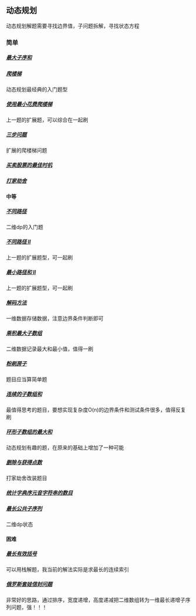 ## 动态规划
动态规划解题需要寻找边界值，子问题拆解，寻找状态方程

### 简单
##### [最大子序和](../../leetcode/editor/cn/[53]最大子序和.js)
##### [爬楼梯](../../leetcode/editor/cn/[70]爬楼梯.js)
动态规划最经典的入门题型
##### [使用最小花费爬楼梯](../../leetcode/editor/cn/[746]使用最小花费爬楼梯.js)
上一题的扩展题，可以综合在一起刷
##### [三步问题](../../leetcode/editor/cn/[面试题08.01]三步问题.js)
扩展的爬楼梯问题

##### [买卖股票的最佳时机](../../leetcode/editor/cn/[121]买卖股票的最佳时机.js)
##### [打家劫舍](../../leetcode/editor/cn/[198]打家劫舍.js)




#### 中等
##### [不同路径](../../leetcode/editor/cn/[62]不同路径.js)
二维dp的入门题
##### [不同路径 II](../../leetcode/editor/cn/[63]不同路径II.js)
上一题的扩展题型，可一起刷
##### [最小路径和 II](../../leetcode/editor/cn/[64]最小路径和.js)
上一题的扩展题型，可一起刷

##### [解码方法](../../leetcode/editor/cn/[91]解码方法.js)
一维数据存储数据，注意边界条件判断即可
##### [乘积最大子数组](../../leetcode/editor/cn/[152]乘积最大子数组.js)
二维数据记录最大和最小值，值得一刷
##### [粉刷房子](../../leetcode/editor/cn/[256]粉刷房子.js)
题目应当算简单题
##### [连续的子数组和](../../leetcode/editor/cn/[523]连续的子数组和.js)
最值得思考的题目，要想实现复杂度O(n)的边界条件和测试条件很多，值得反复刷
##### [环形子数组的最大和](../../leetcode/editor/cn/[918]环形子数组的最大和.js)
动态规划有趣的题，在原来的基础上增加了一种可能
##### [删除与获得点数](../../leetcode/editor/cn/[740]删除与获得点数.js)
打家劫舍改装题目
##### [统计字典序元音字符串的数目](../../leetcode/editor/cn/[1641]统计字典序元音字符串的数目.js)

##### [最长公共子序列](../../leetcode/editor/cn/[1143]最长公共子序列.js)
二维dp状态

#### 困难
##### [最长有效括号](../../leetcode/editor/cn/[32]最长有效括号.js)
可以用栈解题，我当前的解法实际是求最长的连续索引
##### [俄罗斯套娃信封问题](../../leetcode/editor/cn/[354]俄罗斯套娃信封问题.js)
非常好的思路，通过排序，宽度递增，高度递减把二维数组转为一维最长递增子序列问题，强！！！
